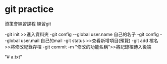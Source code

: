 # git practice
資策會練習課程
練習git

-git init >>進入資料夾
-git config --global user.name 自己的名子
-git config --global user.mail 自己的mail
-git status >>查看新增項目(預覽)
-git add 檔名>>將修改紀錄存檔
-git commit -m "修改的功能名稱">>將記錄檔傳入後端

"# a.txt" 
